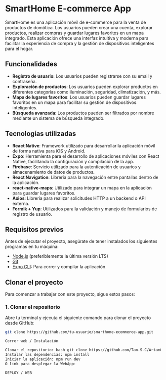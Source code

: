 # SmartHome E-commerce App

SmartHome es una aplicación móvil de e-commerce para la venta de productos de domótica. Los usuarios pueden crear una cuenta, explorar productos, realizar compras y guardar lugares favoritos en un mapa integrado. Esta aplicación ofrece una interfaz intuitiva y moderna para facilitar la experiencia de compra y la gestión de dispositivos inteligentes para el hogar.

## Funcionalidades

- **Registro de usuario**: Los usuarios pueden registrarse con su email y contraseña.
- **Exploración de productos**: Los usuarios pueden explorar productos en diferentes categorías como iluminación, seguridad, climatización, y más.
- **Mapa de lugares favoritos**: Los usuarios pueden guardar lugares favoritos en un mapa para facilitar su gestión de dispositivos inteligentes.
- **Búsqueda avanzada**: Los productos pueden ser filtrados por nombre mediante un sistema de búsqueda integrado.

## Tecnologías utilizadas

- **React Native**: Framework utilizado para desarrollar la aplicación móvil de forma nativa para iOS y Android.
- **Expo**: Herramienta para el desarrollo de aplicaciones móviles con React Native, facilitando la configuración y compilación de la app.
- **Firebase**: Servicio utilizado para la autenticación de usuarios y almacenamiento de datos de productos.
- **React Navigation**: Librería para la navegación entre pantallas dentro de la aplicación.
- **react-native-maps**: Utilizado para integrar un mapa en la aplicación para guardar lugares favoritos.
- **Axios**: Librería para realizar solicitudes HTTP a un backend o API externa.
- **Formik + Yup**: Utilizados para la validación y manejo de formularios de registro de usuario.

## Requisitos previos

Antes de ejecutar el proyecto, asegúrate de tener instalados los siguientes programas en tu máquina:

- [Node.js](https://nodejs.org/) (preferiblemente la última versión LTS)
- [Git](https://git-scm.com/)
- [Expo CLI](https://docs.expo.dev/get-started/installation/): Para correr y compilar la aplicación.

## Clonar el proyecto

Para comenzar a trabajar con este proyecto, sigue estos pasos:

### 1. Clonar el repositorio

Abre tu terminal y ejecuta el siguiente comando para clonar el proyecto desde GitHub:

```bash
git clone https://github.com/tu-usuario/smarthome-ecommerce-app.git

Correr web / Instalación

Clonar el repositorio: bash git clone https://github.com/Tam-S-C/ArtamCrafts-Ecommerce.git
Instalar las dependencias: npm install
Iniciar la aplicación: npm run dev
O link para desplegar la WebApp:

DEPLOY / WEB